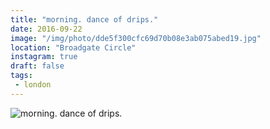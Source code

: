```yaml
---
title: "morning. dance of drips."
date: 2016-09-22
image: "/img/photo/dde5f300cfc69d70b08e3ab075abed19.jpg"
location: "Broadgate Circle"
instagram: true
draft: false
tags:
 - london
---
```


![morning. dance of drips.](/img/photo/dde5f300cfc69d70b08e3ab075abed19.jpg)

